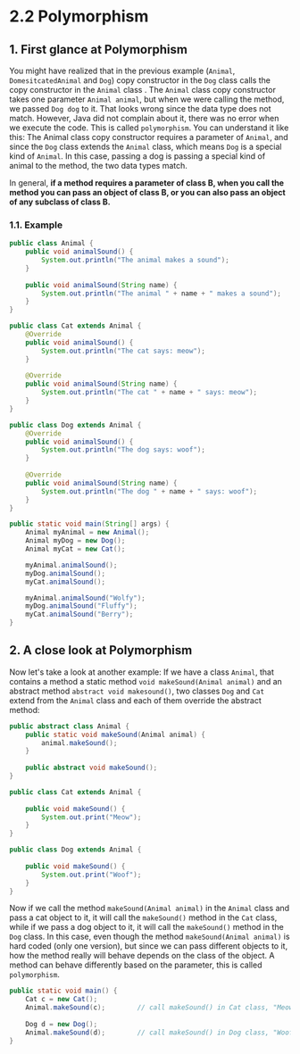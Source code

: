 # 2.2 Polymorphism

## 1. First glance at Polymorphism

You might have realized that in the previous example (`Animal`, `DomesitcatedAnimal` and `Dog`) copy constructor in the `Dog` class calls the copy constructor in the `Animal` class . The `Animal` class copy constructor takes one parameter `Animal animal`, but when we were calling the method, we passed `Dog dog` to it. That looks wrong since the data type does not match. However, Java did not complain about it, there was no error when we execute the code. This is called `polymorphism`. You can understand it like this: The Animal class copy constructor requires a parameter of `Animal`, and since the `Dog` class extends the `Animal` class, which means `Dog` is a special kind of `Animal`. In this case, passing a dog is passing a special kind of animal to the method, the two data types match.

In general, **if a method requires a parameter of class B, when you call the method you can pass an object of class B, or you can also pass an object of any subclass of class B.**

### 1.1. Example

```java
public class Animal {
    public void animalSound() {
        System.out.println("The animal makes a sound");
    }
    
    public void animalSound(String name) {
        System.out.println("The animal " + name + " makes a sound");
    }
}
```

```java
public class Cat extends Animal {
    @Override
    public void animalSound() {
        System.out.println("The cat says: meow");
    }
    
    @Override
    public void animalSound(String name) {
        System.out.println("The cat " + name + " says: meow");
    }
}
```

```java
public class Dog extends Animal {
    @Override
    public void animalSound() {
        System.out.println("The dog says: woof");
    }
    
    @Override
    public void animalSound(String name) {
        System.out.println("The dog " + name + " says: woof");
    }
}
```

```java
public static void main(String[] args) {
    Animal myAnimal = new Animal();
    Animal myDog = new Dog();
    Animal myCat = new Cat();

    myAnimal.animalSound();
    myDog.animalSound();
    myCat.animalSound();

    myAnimal.animalSound("Wolfy");
    myDog.animalSound("Fluffy");
    myCat.animalSound("Berry");
}
```

## 2. A close look at Polymorphism

Now let's take a look at another example: If we have a class `Animal`, that contains a method a static method `void makeSound(Animal animal)` and an abstract method `abstract void makesound()`, two classes `Dog` and `Cat` extend from the `Animal` class and each of them override the abstract method:

```java
public abstract class Animal {
    public static void makeSound(Animal animal) {
        animal.makeSound();
    }
    
    public abstract void makeSound();
}
```

```java
public class Cat extends Animal {
   
    public void makeSound() {
        System.out.print("Meow");
    }
}
```

```java
public class Dog extends Animal {
   
    public void makeSound() {
        System.out.print("Woof");
    }
}
```

Now if we call the method `makeSound(Animal animal)` in the `Animal` class and pass a cat object to it, it will call the `makeSound()` method in the `Cat` class, while if we pass a dog object to it, it will call the `makeSound()` method in the `Dog` class. In this case, even though the method `makeSound(Animal animal)` is hard coded (only one version), but since we can pass different objects to it, how the method really will behave depends on the class of the object. A method can behave differently based on the parameter, this is called `polymorphism`. 

```java
public static void main() {
    Cat c = new Cat();
    Animal.makeSound(c);		// call makeSound() in Cat class, "Meow"
    
    Dog d = new Dog();
    Animal.makeSound(d);		// call makeSound() in Dog class, "Woof"
}
```